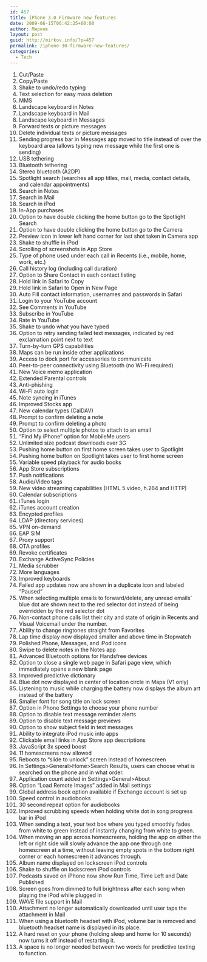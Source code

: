 ```yaml
---
id: 457
title: iPhone 3.0 Firmware new features
date: 2009-06-15T06:42:25+00:00
author: Мирков
layout: post
guid: http://mirkov.info/?p=457
permalink: /iphone-30-firmware-new-features/
categories:
  - Tech
---
```

1. Cut/Paste  
2. Copy/Paste  
3. Shake to undo/redo typing  
4. Text selection for easy mass deletion  
5. MMS  
6. Landscape keyboard in Notes  
7. Landscape keyboard in Mail  
8. Landscape keyboard in Messages  
9. Forward texts or picture messages  
10. Delete individual texts or picture messages  
11. Sending progress bar in Messages app moved to title instead of over the keyboard area (allows typing new message while the first one is sending)  
12. USB tethering  
13. Bluetooth tethering  
14. Stereo bluetooth (A2DP)  
15. Spotlight search (searches all app titles, mail, media, contact details, and calendar appointments)  
16. Search in Notes  
17. Search in Mail  
18. Search in iPod  
19. In-App purchases  
20. Option to have double clicking the home button go to the Spotlight Search  
21. Option to have double clicking the home button go to the Camera  
22. Preview icon in lower left hand corner for last shot taken in Camera app  
23. Shake to shuffle in iPod  
24. Scrolling of screenshots in App Store  
25. Type of phone used under each call in Recents (i.e., mobile, home, work, etc.)  
26. Call history log (including call duration)  
27. Option to Share Contact in each contact listing  
28. Hold link in Safari to Copy  
29. Hold link in Safari to Open in New Page  
30. Auto Fill contact information, usernames and passwords in Safari  
31. Login to your YouTube account  
32. See Comments in YouTube  
33. Subscribe in YouTube  
34. Rate in YouTube  
35. Shake to undo what you have typed  
36. Option to retry sending failed text messages, indicated by red exclamation point next to text  
37. Turn-by-turn GPS capabilities  
38. Maps can be run inside other applications  
39. Access to dock port for accessories to communicate  
40. Peer-to-peer connectivity using Bluetooth (no Wi-Fi required)  
41. New Voice memo application  
42. Extended Parental controls  
43. Anti-phishing  
44. Wi-Fi auto login  
45. Note syncing in iTunes  
46. Improved Stocks app  
47. New calendar types (CalDAV)  
48. Prompt to confirm deleting a note  
49. Prompt to confirm deleting a photo  
50. Option to select multiple photos to attach to an email  
51. &#8220;Find My iPhone&#8221; option for MobileMe users  
52. Unlimited size podcast downloads over 3G  
53. Pushing home button on first home screen takes user to Spotlight  
54. Pushing home button on Spotlight takes user to first home screen  
55. Variable speed playback for audio books  
56. App Store subscriptions  
57. Push notifications  
58. Audio/Video tags  
59. New video streaming capabilities (HTML 5 video, h.264 and HTTP)  
60. Calendar subscriptions  
61. iTunes login  
62. iTunes account creation  
63. Encypted profiles  
64. LDAP (directory services)  
65. VPN on-demand  
66. EAP SIM  
67. Proxy support  
68. OTA profiles  
69. Revoke certificates  
70. Exchange ActiveSync Policies  
71. Media scrubber  
72. More languages  
73. Improved keyboards  
74. Failed app updates now are shown in a duplicate icon and labeled &#8220;Paused&#8221;  
75. When selecting multiple emails to forward/delete, any unread emails&#8217; blue dot are shown next to the red selector dot instead of being overridden by the red selector dot  
76. Non-contact phone calls list their city and state of origin in Recents and Visual Voicemail under the number.  
77. Ability to change ringtones straight from Favorites  
78. Lap time display now displayed smaller and above time in Stopwatch  
79. Polished Phone, Messages, and iPod icons  
80. Swipe to delete notes in the Notes app  
81. Advanced Bluetooth options for Handsfree devices  
82. Option to close a single web page in Safari page view, which immediately opens a new blank page  
83. Improved predictive dictionary  
84. Blue dot now displayed in center of location circle in Maps (V1 only)  
85. Listening to music while charging the battery now displays the album art instead of the battery  
86. Smaller font for song title on lock screen  
87. Option in Phone Settings to choose your phone number  
88. Option to disable text message reminder alerts  
89. Option to disable text message previews  
90. Option to show subject field in text messages  
91. Ability to integrate iPod music into apps  
92. Clickable email links in App Store app descriptions  
93. JavaScript 3x speed boost  
94. 11 homescreens now allowed  
95. Reboots to &#8220;slide to unlock&#8221; screen instead of homescreen  
96. In Settings>General>Home>Search Results, users can choose what is searched on the phone and in what order.  
97. Application count added in Settings>General>About  
98. Option &#8220;Load Remote Images&#8221; added in Mail settings  
99. Global address book option available if Exchange account is set up  
100. Speed control in audiobooks  
101. 30 second repeat option for audiobooks  
102. Improved scrubbing speeds when holding white dot in song progress bar in iPod  
103. When sending a text, your text box where you typed smoothly fades from white to green instead of instantly changing from white to green.  
104. When moving an app across homescreens, holding the app on either the left or right side will slowly advance the app one through one homescreen at a time, without leaving empty spots in the bottom right corner or each homescreen it advances through.  
105. Album name displayed on lockscreen iPod controls  
106. Shake to shuffle on lockscreen iPod controls  
107. Podcasts saved on iPhone now show Run Time, Time Left and Date Published  
108. Screen goes from dimmed to full brightness after each song when playing the iPod while plugged in  
109. WAVE file support in Mail  
110. Attachment no longer automatically downloaded until user taps the attachment in Mail  
111. When using a bluetooth headset with iPod, volume bar is removed and bluetooth headset name is displayed in its place.  
112. A hard reset on your phone (holding sleep and home for 10 seconds) now turns it off instead of restarting it.  
113. A space is no longer needed between two words for predictive texting to function.